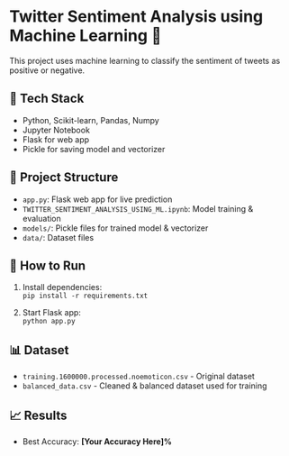 # Twitter Sentiment Analysis using Machine Learning 💬

This project uses machine learning to classify the sentiment of tweets as positive or negative.

## 🔧 Tech Stack
- Python, Scikit-learn, Pandas, Numpy
- Jupyter Notebook
- Flask for web app
- Pickle for saving model and vectorizer

## 📁 Project Structure
- `app.py`: Flask web app for live prediction
- `TWITTER_SENTIMENT_ANALYSIS_USING_ML.ipynb`: Model training & evaluation
- `models/`: Pickle files for trained model & vectorizer
- `data/`: Dataset files

## 🚀 How to Run
1. Install dependencies:  
   `pip install -r requirements.txt`

2. Start Flask app:  
   `python app.py`

## 📊 Dataset
- `training.1600000.processed.noemoticon.csv` - Original dataset
- `balanced_data.csv` - Cleaned & balanced dataset used for training

## 📈 Results
- Best Accuracy: **[Your Accuracy Here]%**
